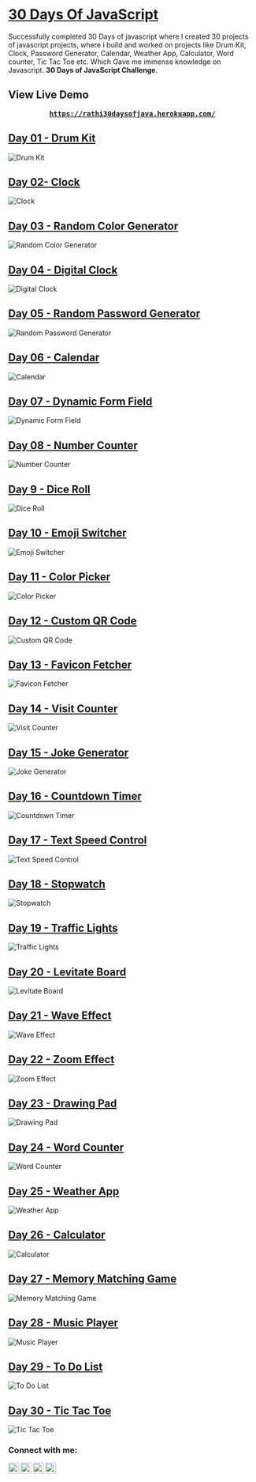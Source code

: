 # [30 Days Of JavaScript](https://rathi30daysofjava.herokuapp.com/)
Successfully completed 30 Days of javascript where I created 30 projects of javascript projects, where I build and worked on projects like Drum Kit, Clock, Password Generator, Calendar, Weather App, Calculator, Word counter, Tic Tac Toe etc. Which Gave me immense knowledge on Javascript. <b>30 Days of JavaScript Challenge</b>.

## View Live Demo
<pre><center><a href="https://rathi30daysofjava.herokuapp.com/"><b>https://rathi30daysofjava.herokuapp.com/</b></a></center></pre>

## [Day 01 - Drum Kit](https://rathi30daysofjava.herokuapp.com/01-Drum%20Kit/index.html)
![Drum Kit](https://github.com/shinchancode/30-Days-of-Javascript/blob/main/static/img/01.png)

## [Day 02- Clock](https://rathi30daysofjava.herokuapp.com/02-Clock/index.html)
![Clock](https://github.com/shinchancode/30-Days-of-Javascript/blob/main/static/img/02.png)

## [Day 03 - Random Color Generator](https://rathi30daysofjava.herokuapp.com/03-Random%20Color%20Generator/index.html)
![Random Color Generator](https://github.com/shinchancode/30-Days-of-Javascript/blob/main/static/img/03.png)

## [Day 04 - Digital Clock](https://rathi30daysofjava.herokuapp.com/04-Digital%20Clock/index.html)
![Digital Clock](https://github.com/shinchancode/30-Days-of-Javascript/blob/main/static/img/04.png)

## [Day 05 - Random Password Generator](https://rathi30daysofjava.herokuapp.com/05-Random%20Password%20Generator/index.html)
![Random Password Generator](https://github.com/shinchancode/30-Days-of-Javascript/blob/main/static/img/05.png)

## [Day 06 - Calendar](https://rathi30daysofjava.herokuapp.com/06-Calendar/index.html)
![Calendar](https://github.com/shinchancode/30-Days-of-Javascript/blob/main/static/img/06.png)

## [Day 07 - Dynamic Form Field](https://rathi30daysofjava.herokuapp.com/07-Age%20Calculator/index.html)
![Dynamic Form Field](https://github.com/shinchancode/30-Days-of-Javascript/blob/main/static/img/07.png)

## [Day 08 - Number Counter](https://rathi30daysofjava.herokuapp.com/08-Number%20Counter/index.html)
![Number Counter](https://github.com/shinchancode/30-Days-of-Javascript/blob/main/static/img/08.png)

## [Day 9 - Dice Roll](https://rathi30daysofjava.herokuapp.com/09-Dice%20Roll/index.html)
![Dice Roll](https://github.com/shinchancode/30-Days-of-Javascript/blob/main/static/img/09.png)

## [Day 10 - Emoji Switcher](https://rathi30daysofjava.herokuapp.com/10-Emoji%20Switcher/index.html)
![Emoji Switcher](https://github.com/shinchancode/30-Days-of-Javascript/blob/main/static/img/10.png)

## [Day 11 - Color Picker](https://rathi30daysofjava.herokuapp.com/11-Color%20Picker/index.html)
![Color Picker](https://github.com/shinchancode/30-Days-of-Javascript/blob/main/static/img/11.png)

## [Day 12 - Custom QR Code](https://rathi30daysofjava.herokuapp.com/12-Custom%20QR%20Code/index.html)
![Custom QR Code](https://github.com/shinchancode/30-Days-of-Javascript/blob/main/static/img/12.png)

## [Day 13 - Favicon Fetcher](https://rathi30daysofjava.herokuapp.com/13-Favicon%20Fetcher/index.html)
![Favicon Fetcher](https://github.com/shinchancode/30-Days-of-Javascript/blob/main/static/img/13.png)

## [Day 14 - Visit Counter](https://rathi30daysofjava.herokuapp.com/14-Visit%20Counter/index.html)
![Visit Counter](https://github.com/shinchancode/30-Days-of-Javascript/blob/main/static/img/14.png)

## [Day 15 - Joke Generator](https://rathi30daysofjava.herokuapp.com/15-Joke%20Generator/index.html)
![Joke Generator](https://github.com/shinchancode/30-Days-of-Javascript/blob/main/static/img/15.png)

## [Day 16 - Countdown Timer](https://rathi30daysofjava.herokuapp.com/16-Countdown%20Timer/index.html)
![Countdown Timer](https://github.com/shinchancode/30-Days-of-Javascript/blob/main/static/img/16.png)

## [Day 17 - Text Speed Control](https://rathi30daysofjava.herokuapp.com/17-Text%20Speed%20Control/index.html)
![Text Speed Control](https://github.com/shinchancode/30-Days-of-Javascript/blob/main/static/img/17.png)

## [Day 18 - Stopwatch](https://rathi30daysofjava.herokuapp.com/18-Stopwatch/index.html)
![Stopwatch](https://github.com/shinchancode/30-Days-of-Javascript/blob/main/static/img/18.png)

## [Day 19 - Traffic Lights](https://rathi30daysofjava.herokuapp.com/19-Traffic%20Lights/index.html)
![Traffic Lights](https://github.com/shinchancode/30-Days-of-Javascript/blob/main/static/img/19.png)

## [Day 20 - Levitate Board](https://rathi30daysofjava.herokuapp.com/20-Levitate%20Board/index.html)
![Levitate Board](https://github.com/shinchancode/30-Days-of-Javascript/blob/main/static/img/20.png)

## [Day 21 - Wave Effect](https://rathi30daysofjava.herokuapp.com/21-Wave%20Effect/index.html)
![Wave Effect](https://github.com/shinchancode/30-Days-of-Javascript/blob/main/static/img/21.png)

## [Day 22 - Zoom Effect](https://rathi30daysofjava.herokuapp.com/22-Zoom%20Effect/index.html)
![Zoom Effect](https://github.com/shinchancode/30-Days-of-Javascript/blob/main/static/img/22.png)

## [Day 23 - Drawing Pad](https://rathi30daysofjava.herokuapp.com/23-Drawing%20Pad/index.html)
![Drawing Pad](https://github.com/shinchancode/30-Days-of-Javascript/blob/main/static/img/23.png)

## [Day 24 - Word Counter](https://rathi30daysofjava.herokuapp.com/24-Word%20Counter/index.html)
![Word Counter](https://github.com/shinchancode/30-Days-of-Javascript/blob/main/static/img/24.png)

## [Day 25 - Weather App](https://rathi30daysofjava.herokuapp.com/25-Weather%20App/index.html)
![Weather App](https://github.com/shinchancode/30-Days-of-Javascript/blob/main/static/img/25.png)

## [Day 26 - Calculator](https://rathi30daysofjava.herokuapp.com/26-Calculator/index.html)
![Calculator](https://github.com/shinchancode/30-Days-of-Javascript/blob/main/static/img/26.png)

## [Day 27 - Memory Matching Game](https://rathi30daysofjava.herokuapp.com/27-Snake%20Game/index.html)
![Memory Matching Game](https://github.com/shinchancode/30-Days-of-Javascript/blob/main/static/img/27.png)

## [Day 28 - Music Player](https://rathi30daysofjava.herokuapp.com/28-Music%20Player/index.html)
![Music Player](https://github.com/shinchancode/30-Days-of-Javascript/blob/main/static/img/28.png)

## [Day 29 - To Do List](https://rathi30daysofjava.herokuapp.com/29-To%20Do%20List/index.html)
![To Do List](https://github.com/shinchancode/30-Days-of-Javascript/blob/main/static/img/29.png)

## [Day 30 - Tic Tac Toe](https://rathi30daysofjava.herokuapp.com/30-Tic%20Tac%20Toe/index.html)
![Tic Tac Toe](https://github.com/shinchancode/30-Days-of-Javascript/blob/main/static/img/30.png)

### Connect with me:

[<img align="left" alt="codeSTACKr.com" width="22px" src="https://raw.githubusercontent.com/iconic/open-iconic/master/svg/globe.svg" />][website]
[<img align="left" alt="codeSTACKr | Twitter" width="22px" src="https://cdn.jsdelivr.net/npm/simple-icons@v3/icons/twitter.svg" />][twitter]
[<img align="left" alt="codeSTACKr | LinkedIn" width="22px" src="https://cdn.jsdelivr.net/npm/simple-icons@v3/icons/linkedin.svg" />][linkedin]
[<img align="left" alt="codeSTACKr | Instagram" width="22px" src="https://cdn.jsdelivr.net/npm/simple-icons@v3/icons/instagram.svg" />][instagram]

<br />

[website]: https://shinchancode.github.io/React-Portfolio/
[twitter]: https://twitter.com/CodeShinchan
[instagram]: https://www.instagram.com/shinchann_code/
[linkedin]: https://www.linkedin.com/in/aarti-rathi-a6031814b/
